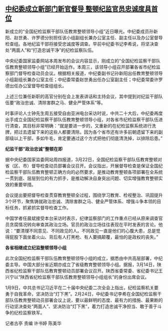 <!--1679636120000-->
[中纪委成立新部门新官督导 整顿纪监官员忠诚度具首位](https://www.rfa.org/mandarin/yataibaodao/zhengzhi/gt-03242023013435.html)
------

<p></p><p><span style="font-weight: 400;">新成立的“全国纪检监察干部队伍教育整顿领导小组”近日曝光。中纪委成员孙新阳、赵世勇、许罗德分别担任该小组副组长兼办公室主任、副主任以及办公室督导检查组。各地纪监干部将接受忠诚度等调查。早前中纪委书记李希说，将坚决查处“两面人”和“打造忠诚干净”的纪检监察队伍。</span></p><p></p><p></p><p><span style="font-weight: 400;">中央纪委国家监委网站本周发布的会议内容显示，刚成立的“全国纪检监察干部队伍教育整顿领导小组”已经开始运作。本周三，该领导小组召开部署各省市纪检监察部门督导检查动员会议。根据相关报道，中纪委副书记孙新阳出任教育整顿领导小组副组长兼办公室主任；中纪委常委赵世勇出任办公室副主任；中纪委常委许罗德出任办公室督导检查组组长。</span></p><p></p><p><span style="font-weight: 400;">上述三位兼任新职的高官分别在会上发表讲话和主持会议，其中提到对纪监干部队伍要“政治忠诚、清除害群之马、健全严管体系”等。</span></p><p></p><p><span style="font-weight: 400;">时事评论人士钟先生周五接受自由亚洲电台采访时说，中共二十大后，中纪委再度出手成立全国纪检监察干部队伍教育整顿领导小组，对各省市纪检监察干部队伍进行清查，其目标非常明确：“就是要进一步的，又重新的在纪检监察系统进行洗牌，把过去遗留下来的这些人都要清除。因为各个省市还有许多前朝遗留下来的副部级以上干部，多如牛毛，肯定要通过这个方式把他们彻底清洗掉，以排除后患。”</span></p><p></p><p><b>纪监干部“政治忠诚”整顿在即</b></p><p></p><p><span style="font-weight: 400;">据中央纪委国家监委网站周四报道，3月22日，全国纪检监察干部队伍教育整顿对省（区、市）督导检查动员部署会议召开。会议指出，开展督导检查是保证全国纪检监察干部队伍教育整顿正确方向的必然要求，是推动教育整顿各项部署在全系统一贯到底、层层到位的有力抓手，是推动解决自身突出问题、切实增强教育整顿实效的重要举措。</span></p><p></p><p><span style="font-weight: 400;">会议提出要把督导检查贯穿教育整顿全过程，围绕学习教育、检视整治、巩固提升3个环节，聚焦铸就政治忠诚、清除害群之马、健全严管体系、增强斗争本领的目标任务，抓紧抓实督导检查工作。</span></p><p><span style="font-weight: 400;">中国学者任晨斌接受本台采访时表示，纪律监察部门的工作重点已经从原来调查官员贪腐情况转向审查其政治立场。官员的政治立场往往表现在平时发表的言论。他说：“要清理不同意见、不同政见的人。不同政见一直是他们的心腹大患，总是觉得屁股下面坐着火山、背后有人打黑枪、有人要搞颠覆，最怕的是政权的丧失。”</span></p><p></p><p><b>各省相继成立纪监整顿领导小组</b></p><p></p><p><span style="font-weight: 400;">此次全国纪检监察干部队伍教育整顿领导小组的成立，据悉由中共高层部署，中纪委主导。中国大部分省近期亦成立了省级教育整顿领导小组。据报，3月14日，陕西省纪检监察干部队伍教育整顿动员部署会议召开。陕西省委常委、省纪委书记王兴宁以“陕西省纪检监察干部队伍教育整顿领导小组组长”的身份出席会议。</span></p><p></p><p><span style="font-weight: 400;">1月9日，中共总书记习近平在二十届中央纪委二次全会上指出，纪检监察机关要勇于自我革命，坚决防治“灯下黑”。2月24日，中纪委书记李希在全国纪检监察干部队伍教育整顿动员部署会议上说，要以最鲜明的态度、最有力的措施、最果断的行动坚决查处“两面人”、坚决防治“灯下黑”，着力打造忠诚干净担当、敢于善于斗争的纪检监察铁军。</span></p><p></p><p><span style="font-weight: 400;">记者古亭 责编 许书婷 陈美华 </span></p><p><br style="font-weight: 400;"/><br style="font-weight: 400;"/></p>

